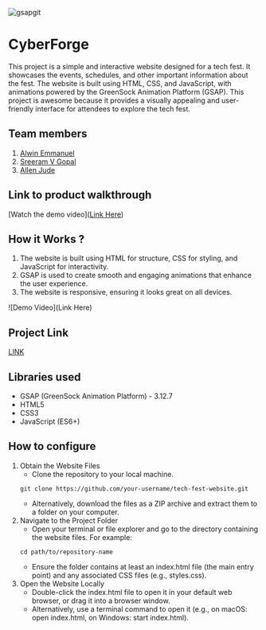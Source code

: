 ![gsapgit](https://github.com/user-attachments/assets/2efe4c19-9871-4f99-b93e-6f3fe612c950)

# CyberForge
This project is a simple and interactive website designed for a tech fest. It showcases the events, schedules, and other important information about the fest. The website is built using HTML, CSS, and JavaScript, with animations powered by the GreenSock Animation Platform (GSAP). This project is awesome because it provides a visually appealing and user-friendly interface for attendees to explore the tech fest.

## Team members
1. [Alwin Emmanuel](https://github.com/Alwin42)
2. [Sreeram V Gopal](https://github.com/Ajallen14)
3. [Allen Jude](https://github.com/SR-005)

## Link to product walkthrough
[Watch the demo video]([Link Here](https://drive.google.com/file/d/1Zp4QquyAoApGTkLSdjnf9jvMWlnTf3B7/view?usp=sharing))

## How it Works ?
1. The website is built using HTML for structure, CSS for styling, and JavaScript for interactivity.
2. GSAP is used to create smooth and engaging animations that enhance the user experience.
3. The website is responsive, ensuring it looks great on all devices.

![Demo Video](Link Here) 
## Project Link
[LINK](https://qubit-squad.vercel.app)

## Libraries used
- GSAP (GreenSock Animation Platform) -  3.12.7
- HTML5
- CSS3
- JavaScript (ES6+)

## How to configure
1. Obtain the Website Files
   * Clone the repository to your local machine.
   ```
   git clone https://github.com/your-username/tech-fest-website.git
   ```
   * Alternatively, download the files as a ZIP archive and extract them to a folder on your computer.
2. Navigate to the Project Folder
   * Open your terminal or file explorer and go to the directory containing the website files. For example:
   ```
   cd path/to/repository-name
   ```
   * Ensure the folder contains at least an index.html file (the main entry point) and any associated CSS files (e.g., styles.css).
3. Open the Website Locally
   * Double-click the index.html file to open it in your default web browser, or drag it into a browser window.
   * Alternatively, use a terminal command to open it (e.g., on macOS: open index.html, on Windows: start index.html). 
